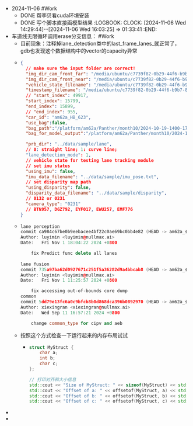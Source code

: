 - 2024-11-06 #Work
	- DONE 帮李贝看cuda环境安装
	- DONE 写个脚本直接画模型结果
	  :LOGBOOK:
	  CLOCK: [2024-11-06 Wed 14:29:44]--[2024-11-06 Wed 16:03:25] =>  01:33:41
	  :END:
- 车道线无限循环调用erase分支信息： #Work
	- 目前现象：注释掉lane_detection类中的last_frame_lanes_就正常了，gdb也发现这个数据结构中的vector的capacity异常
	- ```json
	  {
	    // make sure the input folder are correct!
	    "img_dir_cam_front_far": "/media/ubuntu/c7739f82-0b29-44f6-b9b7-86df5af1c8ce2/user/02.Video_Data/01.am62a_9.2/2024-11-05/2024-11-05_14-10-33/video_record/front_far/front_far_%01d.png",
	    "img_dir_cam_front_near": "/media/ubuntu/c7739f82-0b29-44f6-b9b7-86df5af1c8ce2/user/02.Video_Data/01.am62a_9.2/2024-11-05/2024-11-05_14-10-33/video_record/front_near/front_near_%01d.png",
	    "vehicle_state_filename": "/media/ubuntu/c7739f82-0b29-44f6-b9b7-86df5af1c8ce2/user/02.Video_Data/01.am62a_9.2/2024-11-05/2024-11-05_14-10-33/video_record/vehicle_state.log",
	    "timestamp_filename": "/media/ubuntu/c7739f82-0b29-44f6-b9b7-86df5af1c8ce2/user/02.Video_Data/01.am62a_9.2/2024-11-05/2024-11-05_14-10-33/video_record/timestamp.log",
	    // "start_index": 49917,
	    "start_index": 15799,
	    "end_index": 15899,
	    // "end_index": 955,
	    "car_id": "am62a_HB_623",
	    "use_bag":false,
	    "bag_path":"/platform/am62a/Panther/month10/2024-10-19-1400-1730-n72/demo_HB_2024-10-19-14-25-43_0.bag",
	    "bag_for_model_output":"/platform/am62a/Panther/month10/2024-10-19-1400-1730-n72/demo_HB_2024-10-19-14-25-43_0.bag",
	  
	    "prb_dir": "../data/sample/lane",
	    // 0: straight line; 1: curve line;
	    "lane_detection_mode": 1,
	    // vehicle state for testing lane tracking module
	    // set imu status
	    "using_imu": false,
	    "imu_data_filename": "../data/sample/imu_pose.txt",
	    // set disparity map path
	    "using_disparity": false,
	    "disparity_data_filename": "../data/sample/disparity",
	    // 0132 or 0231
	    "camera_type": "0231"
	    // BTN957, DGZ792, EYF017, EWU257, EMF776
	  }
	  
	  ```
	- ```cpp
	  lane perception
	  commit ca984c67be0b9eebacee4bf22c0ae69bc0bb4e82 (HEAD -> am62a_sdk_9.2, origin/am62a_sdk_9.2)
	  Author: luyimin <luyimin@nullmax.ai>
	  Date:   Fri Nov 1 18:04:22 2024 +0800
	  
	      fix Predict func delete all lanes
	      
	  lane fusion
	  commit 735a97ba62d0927671c251f5a36282d9a4bbcab8 (HEAD -> am62a_sdk_9.2, origin/am62a_sdk_9.2)
	  Author: luyimin <luyimin@nullmax.ai>
	  Date:   Fri Nov 1 11:25:57 2024 +0800
	  
	      fix accessing out-of-bounds core dump
	  common
	  commit 5dd79e13fc6a0c9bfcb8b0d868dca396b0892970 (HEAD -> am62a_sdk_9.2, am62a_sdk_9.2_cipv)
	  Author: xiexingran <xiexingran@nullmax.ai>
	  Date:   Wed Sep 11 16:57:21 2024 +0800
	  
	      change common_type for cipv and aeb
	  ```
	- 按照这个方式检查一下运行起来的内存布局试试
		- ```cpp
		  struct MyStruct {
		      char a;
		      int b;
		      char c;
		  };
		  
		  // 打印对齐和大小信息
		  std::cout << "Size of MyStruct: " << sizeof(MyStruct) << std::endl;
		  std::cout << "Offset of a: " << offsetof(MyStruct, a) << std::endl;
		  std::cout << "Offset of b: " << offsetof(MyStruct, b) << std::endl;
		  std::cout << "Offset of c: " << offsetof(MyStruct, c) << std::endl;
		  ```
-
-